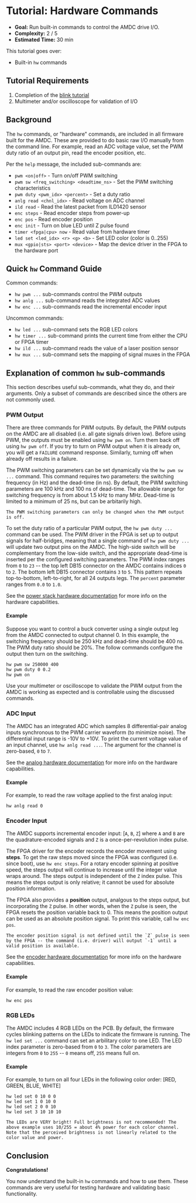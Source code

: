 # Tutorial: Hardware Commands

- **Goal:** Run built-in commands to control the AMDC drive I/O.
- **Complexity:** 2 / 5
- **Estimated Time:** 30 min

This tutorial goes over:

- Built-in `hw` commands

## Tutorial Requirements

1. Completion of the [blink tutorial](../blink/index.md)
2. Multimeter and/or oscilloscope for validation of I/O

## Background

The `hw` commands, or "hardware" commands, are included in all firmware built for the AMDC.
These are provided to do basic raw I/O manually from the command line.
For example, read an ADC voltage value, set the PWM duty ratio of an output pin, read the encoder position, etc.

Per the `help` message, the included sub-commands are:

- `pwm <on|off>` - Turn on/off PWM switching
- `pwm sw <freq_switching> <deadtime_ns>` - Set the PWM switching characteristics
- `pwm duty <pwm_idx> <percent>` - Set a duty ratio
- `anlg read <chnl_idx>` - Read voltage on ADC channel
- `ild read` - Read the latest packet from ILD1420 sensor
- `enc steps` - Read encoder steps from power-up
- `enc pos` - Read encoder position
- `enc init` - Turn on blue LED until Z pulse found
- `timer <fpga|cpu> now` - Read value from hardware timer
- `led set <led_idx> <r> <g> <b>` - Set LED color (color is 0..255)
- `mux <gpio|sts> <port> <device>` - Map the device driver in the FPGA to the hardware port

## Quick `hw` Command Guide

Common commands:

- `hw pwm ...` sub-commands control the PWM outputs
- `hw anlg ...` sub-command reads the integrated ADC values
- `hw enc ...` sub-commands read the incremental encoder input

Uncommon commands:

- `hw led ...` sub-command sets the RGB LED colors
- `hw timer ...` sub-command prints the current time from either the CPU or FPGA timer
- `hw ild ...` sub-command reads the value of a laser position sensor
- `hw mux ...` sub-command sets the mapping of signal muxes in the FPGA

## Explanation of common `hw` sub-commands

This section describes useful sub-commands, what they do, and their arguments.
Only a subset of commands are described since the others are not commonly used.

### PWM Output

There are three commands for PWM outputs.
By default, the PWM outputs on the AMDC are all disabled (i.e. all gate signals driven low).
Before using PWM, the outputs must be enabled using `hw pwm on`.
Turn them back off using `hw pwm off`.
If you try to turn on PWM output when it is already on, you will get a `FAILURE` command response.
Similarly, turning off when already off results in a failure.

The PWM switching parameters can be set dynamically via the `hw pwm sw ...` command.
This command requires two parameters: the switching frequency (in Hz) and the dead-time (in ns).
By default, the PWM switching parameters are 100 kHz and 100 ns of dead-time.
The allowable range for switching frequency is from about 1.5 kHz to many MHz.
Dead-time is limited to a minimum of 25 ns, but can be arbitarily high.

```{tip}
The PWM switching parameters can only be changed when the PWM output is off.
```

To set the duty ratio of a particular PWM output, the `hw pwm duty ...` command can be used.
The PWM driver in the FPGA is set up to output signals for half-bridges, meaning that a single command of `hw pwm duty ...` will update two output pins on the AMDC.
The high-side switch will be complementary from the low-side switch, and the appropriate dead-time is inserted per the configured switching parameters. 
The PWM index ranges from `0` to `23` -- the top left DB15 connector on the AMDC contains indices `0` to `2`.
The bottom left DB15 connector contains `3` to `5`.
This pattern repeats top-to-bottom, left-to-right, for all 24 outputs legs.
The `percent` parameter ranges from `0.0` to `1.0`.

See the [power stack hardware documentation](/hardware/subsystems/power-stack.md) for more info on the hardware capabilities.

#### Example

Suppose you want to control a buck converter using a single output leg from the AMDC connected to output channel 0.
In this example, the switching frequency should be 250 kHz and dead-time should be 400 ns.
The PWM duty ratio should be 20%.
The follow commands configure the output then turn on the switching.

```
hw pwm sw 250000 400
hw pwm duty 0 0.2
hw pwm on
```

Use your multimeter or oscilloscope to validate the PWM output from the AMDC is working as expected and is controllable using the discussed commands.

### ADC Input

The AMDC has an integrated ADC which samples 8 differential-pair analog inputs synchronous to the PWM carrier waveform (to minimize noise).
The differential input range is -10V to +10V.
To print the current voltage value of an input channel, use `hw anlg read ...`.
The argument for the channel is zero-based, `0` to `7`.

See the [analog hardware documentation](/hardware/subsystems/analog.md) for more info on the hardware capabilities.

#### Example

For example, to read the raw voltage applied to the first analog input:

```
hw anlg read 0
```

### Encoder Input

The AMDC supports incremental encoder input: [`A`, `B`, `Z`] where `A` and `B` are the quadrature-encoded signals and `Z` is a once-per-revolution index pulse.

The FPGA driver for the encoder records the encoder movement using **steps**.
To get the raw steps moved since the FPGA was configured (i.e. since boot), use `hw enc steps`.
For a rotary encoder spinning at positive speed, the steps output will continue to increase until the integer value wraps around.
The steps output is independent of the `Z` index pulse.
This means the steps output is only relative; it cannot be used for absolute position information.

The FPGA also provides a **position** output, analgous to the steps output, but incorporating the `Z` pulse.
In other words, when the `Z` pulse is seen, the FPGA resets the position variable back to 0.
This means the position output can be used as an absolute position signal.
To print this variable, call `hw enc pos`.

```{warning}
The encoder position signal is not defined until the `Z` pulse is seen by the FPGA -- the command (i.e. driver) will output `-1` until a valid position is available.
```

See the [encoder hardware documentation](/hardware/subsystems/encoder.md) for more info on the hardware capabilities.

#### Example

For example, to read the raw encoder position value:

```
hw enc pos
```

### RGB LEDs

The AMDC includes 4 RGB LEDs on the PCB.
By default, the firmware cycles blinking patterns on the LEDs to indicate the firmware is running.
The `hw led set ...` command can set an arbilitary color to one LED.
The LED index parameter is zero-based from `0` to `3`.
The color parameters are integers from `0` to `255` -- `0` means off, `255` means full on.

#### Example

For example, to turn on all four LEDs in the following color order: [RED, GREEN, BLUE, WHITE]

```
hw led set 0 10 0 0
hw led set 1 0 10 0
hw led set 2 0 0 10
hw led set 3 10 10 10
```

```{danger}
The LEDs are VERY bright! Full brightness is not recommended! The above example uses 10/255 = about 4% power for each color channel. Note that the perceived brightness is not linearly related to the color value and power.
```

## Conclusion

**Congratulations!**

You now understand the built-in `hw` commands and how to use them.
These commands are very useful for testing hardware and validating basic functionality.
